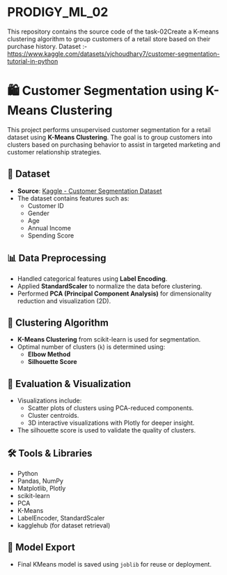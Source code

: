 # PRODIGY_ML_02
This repository contains the source code of the task-02Create a K-means clustering algorithm to group customers of a retail store based on their purchase history.  Dataset :- https://www.kaggle.com/datasets/vjchoudhary7/customer-segmentation-tutorial-in-python

# 🛍️ Customer Segmentation using K-Means Clustering

This project performs unsupervised customer segmentation for a retail dataset using **K-Means Clustering**. The goal is to group customers into clusters based on purchasing behavior to assist in targeted marketing and customer relationship strategies.

## 📁 Dataset

- **Source**: [Kaggle - Customer Segmentation Dataset](https://www.kaggle.com/datasets/vjchoudhary7/customer-segmentation-tutorial-in-python)
- The dataset contains features such as:
  - Customer ID
  - Gender
  - Age
  - Annual Income
  - Spending Score

## 📊 Data Preprocessing

- Handled categorical features using **Label Encoding**.
- Applied **StandardScaler** to normalize the data before clustering.
- Performed **PCA (Principal Component Analysis)** for dimensionality reduction and visualization (2D).

## 🤖 Clustering Algorithm

- **K-Means Clustering** from scikit-learn is used for segmentation.
- Optimal number of clusters (`k`) is determined using:
  - **Elbow Method**
  - **Silhouette Score**

## 🧪 Evaluation & Visualization

- Visualizations include:
  - Scatter plots of clusters using PCA-reduced components.
  - Cluster centroids.
  - 3D interactive visualizations with Plotly for deeper insight.
- The silhouette score is used to validate the quality of clusters.

## 🛠️ Tools & Libraries

- Python
- Pandas, NumPy
- Matplotlib, Plotly
- scikit-learn
- PCA
- K-Means
- LabelEncoder, StandardScaler
- kagglehub (for dataset retrieval)


## 💾 Model Export

- Final KMeans model is saved using `joblib` for reuse or deployment.

